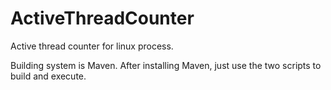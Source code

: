 # ActiveThreadCounter
Active thread counter for linux process.

Building system is Maven. After installing Maven, just use the two scripts to build and execute.
